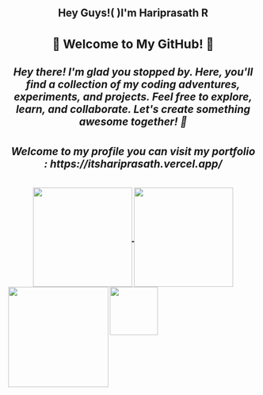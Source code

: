

<!--
**Hariprasath36/Hariprasath36** is a ✨ _special_ ✨ repository because its `README.md` (this file) appears on your GitHub profile.

Here are some ideas to get you started:

- 🔭 I’m currently working on ...
- 🌱 I’m currently learning ...
- 👯 I’m looking to collaborate on ...
- 🤔 I’m looking for help with ...
- 💬 Ask me about ...
- 📫 How to reach me: ...
- 😄 Pronouns: ...
- ⚡ Fun fact: ...
-->
<h2><center>Hey Guys!(&nbsp)I'm Hariprasath R</center</h2>
<h3>🌟 Welcome to My GitHub! 🌟</h3>
<h5>Hey there! I'm glad you stopped by. Here, you'll find a collection of my coding adventures, experiments, and projects. Feel free to explore, learn, and collaborate. Let's create something awesome together! 🚀
</h5>
<h5> Welcome to my profile you can visit my portfolio : https://itshariprasath.vercel.app/</h5>


<a href="#">
  <img height=200 align="center" src="https://my-stats-43gk.vercel.app/api?username=Hariprasath36&show_icons=true&theme=radical&hide=contribs,issues&show=discussions_answered&rank_icon=github&include_all_commits=true&card_width=150" />
</a>
<a href="#">
  <img height=200 align="center" src="https://my-stats-43gk.vercel.app/api/top-langs/?username=Hariprasath36&hide=html,scss,css&langs_count=8&layout=compact&theme=radical&card_width=150" />
</a>

<img align="left" height=202 src="https://github-readme-streak-stats-git-main-davids-projects-ad77adcc.vercel.app/?user=Hariprasath36&theme=radical"/>
<img align="left" height=97 src="https://github-profile-trophy.vercel.app/?username=Hariprasath36&theme=radical&no-frame=true&title=Stars,Followers,Commits&column=-1"/>



<!--<a href=#><img src="contributions.svg"></a>-->


